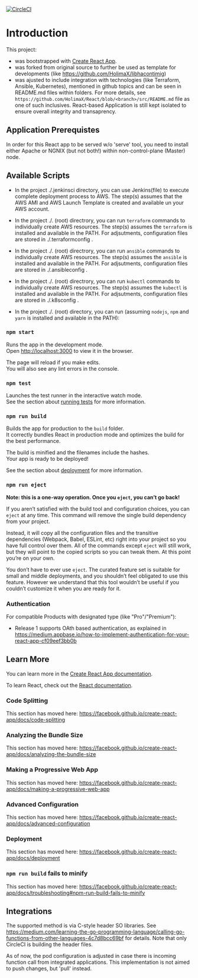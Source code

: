 [![CircleCI](https://circleci.com/gh/HolimaX/React.svg?style=svg&circle-token=1ad83382b085ffc81cd9c161999280cfc11453a3)](https://circleci.com/gh/HolimaX/React)

# Introduction

This project:

 - was bootstrapped with [Create React App](https://github.com/facebook/create-react-app).
 - was forked from original source to further be used as template for developments (like https://github.com/HolimaX/libhacontimig)
 - was ajusted to include integration with technologies (like Terraform, Ansible, Kubernetes), mentioned in github topics and can be seen in README.md files within folders. For more details, see ```https://github.com/HolimaX/React/blob/<branch>/src/README.md``` file as one of such inclusives. React-based Application is still kept isolated to ensure overall integrity and transaprency.

## Application Prerequistes

In order for this React app to be served w/o 'serve' tool, you need to install either Apache or NGNIX (but not both!) within non-control-plane (Master) node.

## Available Scripts

 - In the project ./.jenkinsci directory, you can use Jenkins(file) to execute complete deployment process to AWS. The step(s) assumes that the AWS AMI and AWS Launch Template is created and available un your AWS account.

 - In the project ./. (root) directrory, you can run ```terraform``` commands to individually create AWS resources. The step(s) assumes the ```terraform``` is installed and available in the PATH. For adjsutments, configuration files are stored in ./.terraformconfig .

 - In the project ./. (root) directrory, you can run ```ansible``` commands to individually create AWS resources. The step(s) assumes the ```ansible``` is installed and available in the PATH. For adjsutments, configuration files are stored in ./.ansibleconfig .

 - In the project ./. (root) directrory, you can run ```kubectl``` commands to individually create AWS resources. The step(s) assumes the ```kubectl``` is installed and available in the PATH. For adjsutments, configuration files are stored in ./.k8sconfig .

 - In the project ./. (root) directory, you can run (assuming ```nodejs```, ```npm``` and ```yarn``` is installed and available in the PATH):

### `npm start`

Runs the app in the development mode.<br>
Open [http://localhost:3000](http://localhost:3000) to view it in the browser.

The page will reload if you make edits.<br>
You will also see any lint errors in the console.

### `npm test`

Launches the test runner in the interactive watch mode.<br>
See the section about [running tests](https://facebook.github.io/create-react-app/docs/running-tests) for more information.

### `npm run build`

Builds the app for production to the `build` folder.<br>
It correctly bundles React in production mode and optimizes the build for the best performance.

The build is minified and the filenames include the hashes.<br>
Your app is ready to be deployed!

See the section about [deployment](https://facebook.github.io/create-react-app/docs/deployment) for more information.

### `npm run eject`

**Note: this is a one-way operation. Once you `eject`, you can’t go back!**

If you aren’t satisfied with the build tool and configuration choices, you can `eject` at any time. This command will remove the single build dependency from your project.

Instead, it will copy all the configuration files and the transitive dependencies (Webpack, Babel, ESLint, etc) right into your project so you have full control over them. All of the commands except `eject` will still work, but they will point to the copied scripts so you can tweak them. At this point you’re on your own.

You don’t have to ever use `eject`. The curated feature set is suitable for small and middle deployments, and you shouldn’t feel obligated to use this feature. However we understand that this tool wouldn’t be useful if you couldn’t customize it when you are ready for it.

### Authentication
For compatible Products with designated type (like "Pro"/"Premium"):

 - Release 1 supports OAth based authentication, as explained in https://medium.appbase.io/how-to-implement-authentication-for-your-react-app-cf09eef3bb0b

## Learn More

You can learn more in the [Create React App documentation](https://facebook.github.io/create-react-app/docs/getting-started).

To learn React, check out the [React documentation](https://reactjs.org/).

### Code Splitting

This section has moved here: https://facebook.github.io/create-react-app/docs/code-splitting

### Analyzing the Bundle Size

This section has moved here: https://facebook.github.io/create-react-app/docs/analyzing-the-bundle-size

### Making a Progressive Web App

This section has moved here: https://facebook.github.io/create-react-app/docs/making-a-progressive-web-app

### Advanced Configuration

This section has moved here: https://facebook.github.io/create-react-app/docs/advanced-configuration

### Deployment

This section has moved here: https://facebook.github.io/create-react-app/docs/deployment

### `npm run build` fails to minify

This section has moved here: https://facebook.github.io/create-react-app/docs/troubleshooting#npm-run-build-fails-to-minify

## Integrations
The supported method is via C-style header SO libraries. See https://medium.com/learning-the-go-programming-language/calling-go-functions-from-other-languages-4c7d8bcc69bf for details. Note that only CircleCI is building the header files.

As of now, the pod configuration is adjusted in case there is incoming function call from integrated applications. This implementation is not aimed to push changes, but 'pull' instead.
